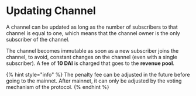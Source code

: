 # Updating Channel

A channel can be updated as long as the number of subscribers to that channel is equal to one, which means that the channel owner is the only subscriber of the channel.

The channel becomes immutable as soon as a new subscriber joins the channel, to avoid, constant changes on the channel \(even with a single subscriber\). A fee of **10 DAI** is charged that goes to the **revenue pool**.

{% hint style="info" %}
The penalty fee can be adjusted in the future before going to the mainnet. After mainnet, it can only be adjusted by the voting mechanism of the protocol.
{% endhint %}



